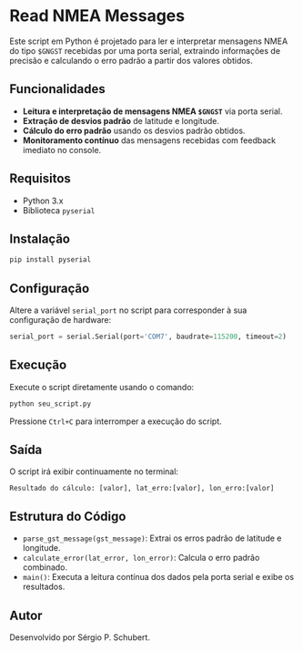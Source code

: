 # Read NMEA Messages

Este script em Python é projetado para ler e interpretar mensagens NMEA do tipo `$GNGST` recebidas por uma porta serial, extraindo informações de precisão e calculando o erro padrão a partir dos valores obtidos.

## Funcionalidades

- **Leitura e interpretação de mensagens NMEA `$GNGST`** via porta serial.
- **Extração de desvios padrão** de latitude e longitude.
- **Cálculo do erro padrão** usando os desvios padrão obtidos.
- **Monitoramento contínuo** das mensagens recebidas com feedback imediato no console.

## Requisitos

- Python 3.x
- Biblioteca `pyserial`

## Instalação

```bash
pip install pyserial
```

## Configuração

Altere a variável `serial_port` no script para corresponder à sua configuração de hardware:

```python
serial_port = serial.Serial(port='COM7', baudrate=115200, timeout=2)
```

## Execução

Execute o script diretamente usando o comando:

```bash
python seu_script.py
```

Pressione `Ctrl+C` para interromper a execução do script.

## Saída

O script irá exibir continuamente no terminal:

```
Resultado do cálculo: [valor], lat_erro:[valor], lon_erro:[valor]
```

## Estrutura do Código

- `parse_gst_message(gst_message)`: Extrai os erros padrão de latitude e longitude.
- `calculate_error(lat_error, lon_error)`: Calcula o erro padrão combinado.
- `main()`: Executa a leitura contínua dos dados pela porta serial e exibe os resultados.

## Autor

Desenvolvido por Sérgio P. Schubert.

